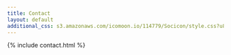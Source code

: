 ```yaml
---
title: Contact
layout: default
additional_css: s3.amazonaws.com/icomoon.io/114779/Socicon/style.css?u8vidh
---
```


{% include contact.html %}
